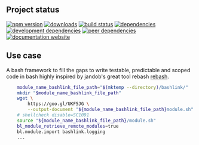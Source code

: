 <!-- #!/usr/bin/env markdown
-*- coding: utf-8 -*-
region header
Copyright Torben Sickert 16.12.2012

License
-------

This library written by Torben Sickert stand under a creative commons naming
3.0 unported license. see http://creativecommons.org/licenses/by/3.0/deed.de
endregion -->

Project status
--------------

[![npm version](https://badge.fury.io/js/bashlink.svg)](https://www.npmjs.com/package/bashlink)
[![downloads](https://img.shields.io/npm/dy/bashlink.svg)](https://www.npmjs.com/package/bashlink)
[![build status](https://travis-ci.org/thaibault/bashlink.svg?branch=master)](https://travis-ci.org/thaibault/bashlink)
[![dependencies](https://img.shields.io/david/thaibault/bashlink.svg)](https://david-dm.org/thaibault/bashlink)
[![development dependencies](https://img.shields.io/david/dev/thaibault/bashlink.svg)](https://david-dm.org/thaibault/bashlink?type=dev)
[![peer dependencies](https://img.shields.io/david/peer/thaibault/bashlink.svg)](https://david-dm.org/thaibault/bashlink?type=peer)
[![documentation website](https://img.shields.io/website-up-down-green-red/http/torben.website/bashlink.svg?label=documentation-website)](http://torben.website/bashlink)

Use case
--------

A bash framework to fill the gaps to write testable, predictable and scoped
code in bash highly inspired by jandob's great tool rebash
[rebash](https://github.com/jandob/rebash).

```bash
    module_name_bashlink_file_path="$(mktemp --directory)/bashlink/"
    mkdir "$module_name_bashlink_file_path"
    wget \
        https://goo.gl/UKF5JG \
        --output-document "${module_name_bashlink_file_path}module.sh"
    # shellcheck disable=SC1091
    source "${module_name_bashlink_file_path}/module.sh"
    bl_module_retrieve_remote_modules=true
    bl.module.import bashlink.logging
    ...
```

<!-- region vim modline
vim: set tabstop=4 shiftwidth=4 expandtab:
vim: foldmethod=marker foldmarker=region,endregion:
endregion -->
